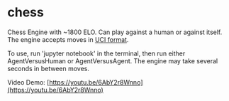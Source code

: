 # chess
Chess Engine with ~1800 ELO. Can play against a human or against itself. The engine accepts moves in [UCI format](https://en.wikipedia.org/wiki/Universal_Chess_Interface).

To use, run 'jupyter notebook' in the terminal, then run either AgentVersusHuman or AgentVersusAgent. The engine may take several seconds in between moves.

Video Demo: [https://youtu.be/6AbY2r8Wnno](https://youtu.be/6AbY2r8Wnno)
